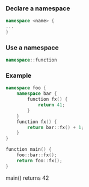 ### Declare a namespace

```C++
namespace <name> {
...
}
```

### Use a namespace
```C++
namespace::function
```

### Example
```C++
namespace foo {
    namespace bar {
        function fx() {
            return 41;
        }
    }
    function fx() {
        return bar::fx() + 1;
    }
}

function main() {
    foo::bar::fx();
    return foo::fx();
}

```
main() returns 42
